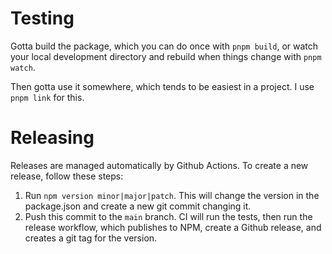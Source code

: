 # Testing

Gotta build the package, which you can do once with `pnpm build`, or watch your local development directory and rebuild when things change with `pnpm watch`.

Then gotta use it somewhere, which tends to be easiest in a project. I use `pnpm link` for this.

# Releasing

Releases are managed automatically by Github Actions. To create a new release, follow these steps:

1. Run `npm version minor|major|patch`. This will change the version in the package.json and create a new git commit changing it.
2. Push this commit to the `main` branch. CI will run the tests, then run the release workflow, which publishes to NPM, create a Github release, and creates a git tag for the version.
